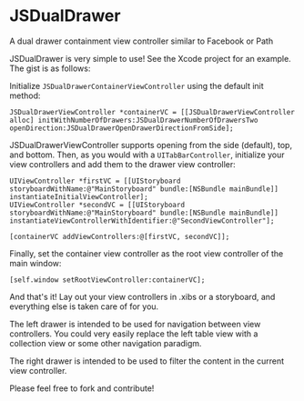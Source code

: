 JSDualDrawer
============

A dual drawer containment view controller similar to Facebook or Path

JSDualDrawer is very simple to use! See the Xcode project for an example. The gist is as follows:

Initialize `JSDualDrawerContainerViewController` using the default init method:

    JSDualDrawerViewController *containerVC = [[JSDualDrawerViewController alloc] initWithNumberOfDrawers:JSDualDrawerNumberOfDrawersTwo openDirection:JSDualDrawerOpenDrawerDirectionFromSide];

JSDualDrawerViewController supports opening from the side (default), top, and bottom. Then, as you would with a `UITabBarController`, initialize your view controllers and add them to the drawer view controller:

```objc
UIViewController *firstVC = [[UIStoryboard storyboardWithName:@"MainStoryboard" bundle:[NSBundle mainBundle]] instantiateInitialViewController];
UIViewController *secondVC = [[UIStoryboard storyboardWithName:@"MainStoryboard" bundle:[NSBundle mainBundle]] instantiateViewControllerWithIdentifier:@"SecondViewController"];

[containerVC addViewControllers:@[firstVC, secondVC]];
```
    
Finally, set the container view controller as the root view controller of the main window:

```objc
[self.window setRootViewController:containerVC];
```

And that's it! Lay out your view controllers in .xibs or a storyboard, and everything else is taken care of for you.

The left drawer is intended to be used for navigation between view controllers. You could very easily replace the left table view with a collection view or some other navigation paradigm.

The right drawer is intended to be used to filter the content in the current view controller.

Please feel free to fork and contribute!
